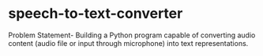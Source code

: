 # speech-to-text-converter
Problem Statement- Building a Python program capable of converting audio content (audio file or input through microphone) into text representations.


